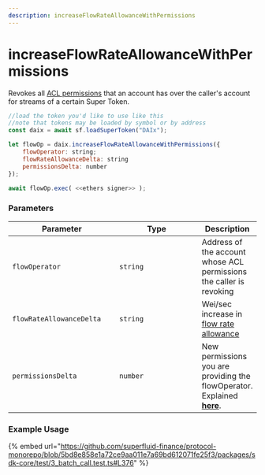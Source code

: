 ```yaml
---
description: increaseFlowRateAllowanceWithPermissions
---
```


# increaseFlowRateAllowanceWithPermissions

Revokes all [ACL permissions](../) that an account has over the caller's account for streams of a certain Super Token.

```javascript
//load the token you'd like to use like this 
//note that tokens may be loaded by symbol or by address
const daix = await sf.loadSuperToken("DAIx");

let flowOp = daix.increaseFlowRateAllowanceWithPermissions({
    flowOperator: string;
    flowRateAllowanceDelta: string
    permissionsDelta: number
});

await flowOp.exec( <<ethers signer>> );
```

### Parameters

<table><thead><tr><th width="218">Parameter</th><th width="231.33333333333331">Type</th><th>Description</th></tr></thead><tbody><tr><td><code>flowOperator</code></td><td><code>string</code></td><td>Address of the account whose ACL permissions the caller is revoking</td></tr><tr><td><code>flowRateAllowanceDelta</code></td><td><code>string</code></td><td>Wei/sec increase in <a href="../#flowrateallowance-parameter">flow rate allowance</a></td></tr><tr><td><code>permissionsDelta</code></td><td><code>number</code></td><td>New permissions you are providing the flowOperator. Explained <a href="../../cfav1-library/write-methods/increaseflowrateallowancewithpermissions.md#permissionstoadd"><strong>here</strong></a>.</td></tr></tbody></table>

### Example Usage

{% embed url="https://github.com/superfluid-finance/protocol-monorepo/blob/5bd8e858e1a72ce9aa011e7a69bd612071fe25f3/packages/sdk-core/test/3_batch_call.test.ts#L376" %}
